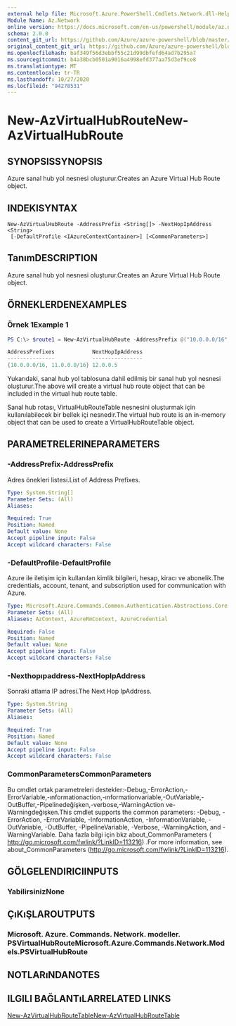 ```yaml
---
external help file: Microsoft.Azure.PowerShell.Cmdlets.Network.dll-Help.xml
Module Name: Az.Network
online version: https://docs.microsoft.com/en-us/powershell/module/az.network/new-azvirtualhubroute
schema: 2.0.0
content_git_url: https://github.com/Azure/azure-powershell/blob/master/src/Network/Network/help/New-AzVirtualHubRoute.md
original_content_git_url: https://github.com/Azure/azure-powershell/blob/master/src/Network/Network/help/New-AzVirtualHubRoute.md
ms.openlocfilehash: baf349f56d3ebbf55c21d99dbfefd64ad7b295a7
ms.sourcegitcommit: b4a38bcb0501a9016a4998efd377aa75d3ef9ce8
ms.translationtype: MT
ms.contentlocale: tr-TR
ms.lasthandoff: 10/27/2020
ms.locfileid: "94278531"
---
```

# <span data-ttu-id="d3d3f-101">New-AzVirtualHubRoute</span><span class="sxs-lookup"><span data-stu-id="d3d3f-101">New-AzVirtualHubRoute</span></span>

## <span data-ttu-id="d3d3f-102">SYNOPSIS</span><span class="sxs-lookup"><span data-stu-id="d3d3f-102">SYNOPSIS</span></span>
<span data-ttu-id="d3d3f-103">Azure sanal hub yol nesnesi oluşturur.</span><span class="sxs-lookup"><span data-stu-id="d3d3f-103">Creates an Azure Virtual Hub Route object.</span></span>

## <span data-ttu-id="d3d3f-104">INDEKI</span><span class="sxs-lookup"><span data-stu-id="d3d3f-104">SYNTAX</span></span>

```
New-AzVirtualHubRoute -AddressPrefix <String[]> -NextHopIpAddress <String>
 [-DefaultProfile <IAzureContextContainer>] [<CommonParameters>]
```

## <span data-ttu-id="d3d3f-105">Tanım</span><span class="sxs-lookup"><span data-stu-id="d3d3f-105">DESCRIPTION</span></span>
<span data-ttu-id="d3d3f-106">Azure sanal hub yol nesnesi oluşturur.</span><span class="sxs-lookup"><span data-stu-id="d3d3f-106">Creates an Azure Virtual Hub Route object.</span></span>

## <span data-ttu-id="d3d3f-107">ÖRNEKLERDEN</span><span class="sxs-lookup"><span data-stu-id="d3d3f-107">EXAMPLES</span></span>

### <span data-ttu-id="d3d3f-108">Örnek 1</span><span class="sxs-lookup"><span data-stu-id="d3d3f-108">Example 1</span></span>

```powershell
PS C:\> $route1 = New-AzVirtualHubRoute -AddressPrefix @("10.0.0.0/16", "11.0.0.0/16") -NextHopIpAddress "12.0.0.5"

AddressPrefixes            NextHopIpAddress
---------------            ----------------
{10.0.0.0/16, 11.0.0.0/16} 12.0.0.5
```

<span data-ttu-id="d3d3f-109">Yukarıdaki, sanal hub yol tablosuna dahil edilmiş bir sanal hub yol nesnesi oluşturur.</span><span class="sxs-lookup"><span data-stu-id="d3d3f-109">The above will create a virtual hub route object that can be included in the virtual hub route table.</span></span>

<span data-ttu-id="d3d3f-110">Sanal hub rotası, VirtualHubRouteTable nesnesini oluşturmak için kullanılabilecek bir bellek içi nesnedir.</span><span class="sxs-lookup"><span data-stu-id="d3d3f-110">The virtual hub route is an in-memory object that can be used to create a VirtualHubRouteTable object.</span></span>

## <span data-ttu-id="d3d3f-111">PARAMETRELERINE</span><span class="sxs-lookup"><span data-stu-id="d3d3f-111">PARAMETERS</span></span>

### <span data-ttu-id="d3d3f-112">-AddressPrefix</span><span class="sxs-lookup"><span data-stu-id="d3d3f-112">-AddressPrefix</span></span>
<span data-ttu-id="d3d3f-113">Adres önekleri listesi.</span><span class="sxs-lookup"><span data-stu-id="d3d3f-113">List of Address Prefixes.</span></span>

```yaml
Type: System.String[]
Parameter Sets: (All)
Aliases:

Required: True
Position: Named
Default value: None
Accept pipeline input: False
Accept wildcard characters: False
```

### <span data-ttu-id="d3d3f-114">-DefaultProfile</span><span class="sxs-lookup"><span data-stu-id="d3d3f-114">-DefaultProfile</span></span>
<span data-ttu-id="d3d3f-115">Azure ile iletişim için kullanılan kimlik bilgileri, hesap, kiracı ve abonelik.</span><span class="sxs-lookup"><span data-stu-id="d3d3f-115">The credentials, account, tenant, and subscription used for communication with Azure.</span></span>

```yaml
Type: Microsoft.Azure.Commands.Common.Authentication.Abstractions.Core.IAzureContextContainer
Parameter Sets: (All)
Aliases: AzContext, AzureRmContext, AzureCredential

Required: False
Position: Named
Default value: None
Accept pipeline input: False
Accept wildcard characters: False
```

### <span data-ttu-id="d3d3f-116">-Nexthopıpaddress</span><span class="sxs-lookup"><span data-stu-id="d3d3f-116">-NextHopIpAddress</span></span>
<span data-ttu-id="d3d3f-117">Sonraki atlama IP adresi.</span><span class="sxs-lookup"><span data-stu-id="d3d3f-117">The Next Hop IpAddress.</span></span>

```yaml
Type: System.String
Parameter Sets: (All)
Aliases:

Required: True
Position: Named
Default value: None
Accept pipeline input: False
Accept wildcard characters: False
```

### <span data-ttu-id="d3d3f-118">CommonParameters</span><span class="sxs-lookup"><span data-stu-id="d3d3f-118">CommonParameters</span></span>
<span data-ttu-id="d3d3f-119">Bu cmdlet ortak parametreleri destekler:-Debug,-ErrorAction,-ErrorVariable,-ınformationaction,-ınformationvariable,-OutVariable,-OutBuffer,-Pipelinedeğişken,-verbose,-WarningAction ve-Warningdeğişken.</span><span class="sxs-lookup"><span data-stu-id="d3d3f-119">This cmdlet supports the common parameters: -Debug, -ErrorAction, -ErrorVariable, -InformationAction, -InformationVariable, -OutVariable, -OutBuffer, -PipelineVariable, -Verbose, -WarningAction, and -WarningVariable.</span></span> <span data-ttu-id="d3d3f-120">Daha fazla bilgi için bkz about_CommonParameters ( http://go.microsoft.com/fwlink/?LinkID=113216) .</span><span class="sxs-lookup"><span data-stu-id="d3d3f-120">For more information, see about_CommonParameters (http://go.microsoft.com/fwlink/?LinkID=113216).</span></span>

## <span data-ttu-id="d3d3f-121">GÖLGELENDIRICI</span><span class="sxs-lookup"><span data-stu-id="d3d3f-121">INPUTS</span></span>

### <span data-ttu-id="d3d3f-122">Yabilirsiniz</span><span class="sxs-lookup"><span data-stu-id="d3d3f-122">None</span></span>

## <span data-ttu-id="d3d3f-123">ÇıKıŞLAR</span><span class="sxs-lookup"><span data-stu-id="d3d3f-123">OUTPUTS</span></span>

### <span data-ttu-id="d3d3f-124">Microsoft. Azure. Commands. Network. modeller. PSVirtualHubRoute</span><span class="sxs-lookup"><span data-stu-id="d3d3f-124">Microsoft.Azure.Commands.Network.Models.PSVirtualHubRoute</span></span>

## <span data-ttu-id="d3d3f-125">NOTLARıNDA</span><span class="sxs-lookup"><span data-stu-id="d3d3f-125">NOTES</span></span>

## <span data-ttu-id="d3d3f-126">ILGILI BAĞLANTıLAR</span><span class="sxs-lookup"><span data-stu-id="d3d3f-126">RELATED LINKS</span></span>

[<span data-ttu-id="d3d3f-127">New-AzVirtualHubRouteTable</span><span class="sxs-lookup"><span data-stu-id="d3d3f-127">New-AzVirtualHubRouteTable</span></span>](./New-AzVirtualHubRouteTable.md)
